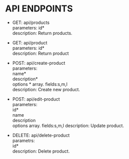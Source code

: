 # API ENDPOINTS

* GET: api/products<br>
  parameters: id*<br>
  description: Return products.

* GET: api/product<br>
  parameters: id*<br>
  description: Return product

* POST: api/create-product<br>
  parameters:<br>
  name*<br>
  description*<br>
  options * array. fields:s,m,l  
  description: Create new  product.

* POST: api/edit-product<br>
  parameters:<br>
  id*<br>
  name<br>
  description<br>
  options array. fields:s,m,l
  description: Update  product.

* DELETE: api/delete-product<br>
  parametrs:<br>
  id*<br>
  description: Delete  product.




